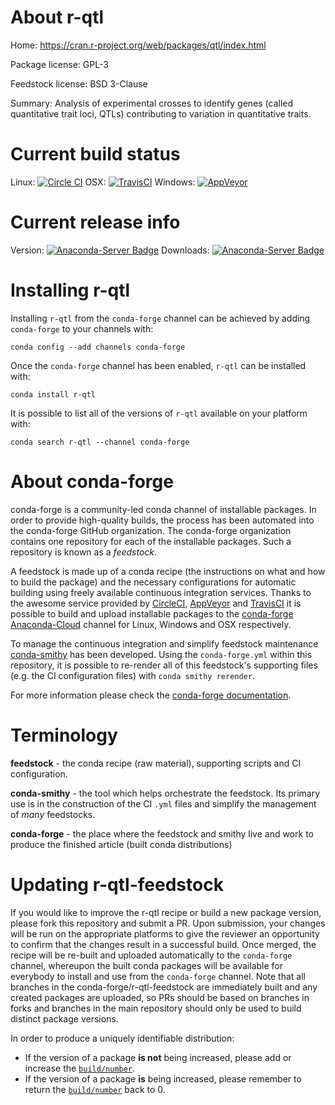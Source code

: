 About r-qtl
===========

Home: https://cran.r-project.org/web/packages/qtl/index.html

Package license: GPL-3

Feedstock license: BSD 3-Clause

Summary: Analysis of experimental crosses to identify genes (called quantitative trait loci,
QTLs) contributing to variation in quantitative traits.




Current build status
====================

Linux: [![Circle CI](https://circleci.com/gh/conda-forge/r-qtl-feedstock.svg?style=shield)](https://circleci.com/gh/conda-forge/r-qtl-feedstock)
OSX: [![TravisCI](https://travis-ci.org/conda-forge/r-qtl-feedstock.svg?branch=master)](https://travis-ci.org/conda-forge/r-qtl-feedstock)
Windows: [![AppVeyor](https://ci.appveyor.com/api/projects/status/github/conda-forge/r-qtl-feedstock?svg=True)](https://ci.appveyor.com/project/conda-forge/r-qtl-feedstock/branch/master)

Current release info
====================
Version: [![Anaconda-Server Badge](https://anaconda.org/conda-forge/r-qtl/badges/version.svg)](https://anaconda.org/conda-forge/r-qtl)
Downloads: [![Anaconda-Server Badge](https://anaconda.org/conda-forge/r-qtl/badges/downloads.svg)](https://anaconda.org/conda-forge/r-qtl)

Installing r-qtl
================

Installing `r-qtl` from the `conda-forge` channel can be achieved by adding `conda-forge` to your channels with:

```
conda config --add channels conda-forge
```

Once the `conda-forge` channel has been enabled, `r-qtl` can be installed with:

```
conda install r-qtl
```

It is possible to list all of the versions of `r-qtl` available on your platform with:

```
conda search r-qtl --channel conda-forge
```


About conda-forge
=================

conda-forge is a community-led conda channel of installable packages.
In order to provide high-quality builds, the process has been automated into the
conda-forge GitHub organization. The conda-forge organization contains one repository
for each of the installable packages. Such a repository is known as a *feedstock*.

A feedstock is made up of a conda recipe (the instructions on what and how to build
the package) and the necessary configurations for automatic building using freely
available continuous integration services. Thanks to the awesome service provided by
[CircleCI](https://circleci.com/), [AppVeyor](http://www.appveyor.com/)
and [TravisCI](https://travis-ci.org/) it is possible to build and upload installable
packages to the [conda-forge](https://anaconda.org/conda-forge)
[Anaconda-Cloud](http://docs.anaconda.org/) channel for Linux, Windows and OSX respectively.

To manage the continuous integration and simplify feedstock maintenance
[conda-smithy](http://github.com/conda-forge/conda-smithy) has been developed.
Using the ``conda-forge.yml`` within this repository, it is possible to re-render all of
this feedstock's supporting files (e.g. the CI configuration files) with ``conda smithy rerender``.

For more information please check the [conda-forge documentation](https://conda-forge.org/docs/).

Terminology
===========

**feedstock** - the conda recipe (raw material), supporting scripts and CI configuration.

**conda-smithy** - the tool which helps orchestrate the feedstock.
                   Its primary use is in the construction of the CI ``.yml`` files
                   and simplify the management of *many* feedstocks.

**conda-forge** - the place where the feedstock and smithy live and work to
                  produce the finished article (built conda distributions)


Updating r-qtl-feedstock
========================

If you would like to improve the r-qtl recipe or build a new
package version, please fork this repository and submit a PR. Upon submission,
your changes will be run on the appropriate platforms to give the reviewer an
opportunity to confirm that the changes result in a successful build. Once
merged, the recipe will be re-built and uploaded automatically to the
`conda-forge` channel, whereupon the built conda packages will be available for
everybody to install and use from the `conda-forge` channel.
Note that all branches in the conda-forge/r-qtl-feedstock are
immediately built and any created packages are uploaded, so PRs should be based
on branches in forks and branches in the main repository should only be used to
build distinct package versions.

In order to produce a uniquely identifiable distribution:
 * If the version of a package **is not** being increased, please add or increase
   the [``build/number``](http://conda.pydata.org/docs/building/meta-yaml.html#build-number-and-string).
 * If the version of a package **is** being increased, please remember to return
   the [``build/number``](http://conda.pydata.org/docs/building/meta-yaml.html#build-number-and-string)
   back to 0.